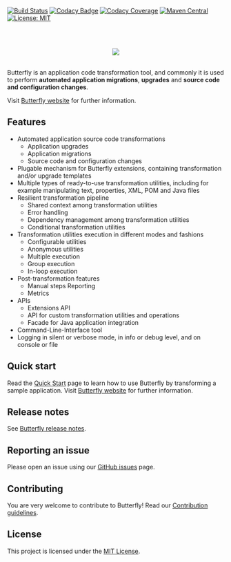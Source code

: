 [![Build Status](https://travis-ci.org/paypal/butterfly.svg?branch=master)](https://travis-ci.org/paypal/butterfly)
[![Codacy Badge](https://api.codacy.com/project/badge/Grade/6eaf95c2188d4eae85b0ee6d6c0feeaf)](https://www.codacy.com/app/fabiocarvalho777/butterfly?utm_source=github.com&amp;utm_medium=referral&amp;utm_content=paypal/butterfly&amp;utm_campaign=Badge_Grade)
[![Codacy Coverage](https://api.codacy.com/project/badge/coverage/6eaf95c2188d4eae85b0ee6d6c0feeaf)](https://www.codacy.com/app/fabiocarvalho777/butterfly)
[![Maven Central](https://maven-badges.herokuapp.com/maven-central/com.paypal.butterfly/butterfly-core/badge.svg?style=flat)](http://search.maven.org/#search|ga|1|g:com.paypal.butterfly)
[![License: MIT](https://img.shields.io/badge/License-MIT-yellow.svg)](https://opensource.org/licenses/MIT)

<br><br>
<div style="text-align:center"><img src ="docs/img/logo/butterfly.png" /></div>
<br>

Butterfly is an application code transformation tool, and commonly it is used to perform **automated application migrations**, **upgrades** and **source code and configuration changes**.

Visit <a href="https://paypal.github.io/butterfly/" target="_blank">Butterfly website</a> for further information.

## Features

* Automated application source code transformations
  * Application upgrades
  * Application migrations
  * Source code and configuration changes
* Plugable mechanism for Butterfly extensions, containing transformation and/or upgrade templates
* Multiple types of ready-to-use transformation utilities, including for example manipulating text, properties, XML, POM and Java files
* Resilient transformation pipeline
  * Shared context among transformation utilities
  * Error handling
  * Dependency management among transformation utilities
  * Conditional transformation utilities
* Transformation utilities execution in different modes and fashions
  * Configurable utilities
  * Anonymous utilities
  * Multiple execution
  * Group execution
  * In-loop execution
* Post-transformation features
  * Manual steps Reporting
  * Metrics
* APIs
  * Extensions API
  * API for custom transformation utilities and operations
  * Facade for Java application integration
* Command-Line-Interface tool
* Logging in silent or verbose mode, in info or debug level, and on console or file

## Quick start
Read the <a href="https://paypal.github.io/butterfly/QUICK_START" target="_blank">Quick Start</a> page to learn how to use Butterfly by transforming a sample application.
Visit <a href="https://paypal.github.io/butterfly/" target="_blank">Butterfly website</a> for further information.

## Release notes
See [Butterfly release notes](docs/RELEASE_NOTES.md).

## Reporting an issue
Please open an issue using our [GitHub issues](https://github.com/paypal/butterfly/issues) page.

## Contributing
You are very welcome to contribute to Butterfly! Read our [Contribution guidelines](docs/CONTRIBUTING.md).

## License
This project is licensed under the [MIT License](LICENSE.txt).

